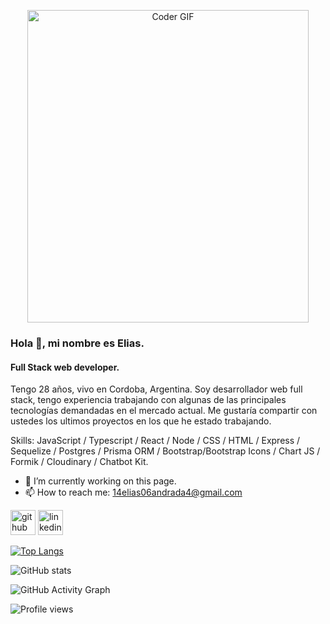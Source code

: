 <p align="center">

  <img src="https://sdk.bitmoji.com/render/panel/20084663-99777517205_3-s5-v1.png?transparent=1&palette=1&scale=2" alt="Coder GIF" width="450" height="500">
  
</p>

### Hola 👋, mi nombre es Elias.
#### Full Stack web developer.

Tengo 28 años, vivo en Cordoba, Argentina. Soy desarrollador web full stack, tengo experiencia trabajando con algunas de las principales tecnologías demandadas en el mercado actual. Me gustaría compartir con ustedes los ultimos proyectos en los que he estado trabajando.

Skills: JavaScript / Typescript / React / Node / CSS / HTML / Express / Sequelize / Postgres / Prisma ORM / Bootstrap/Bootstrap Icons / Chart JS / Formik / Cloudinary / Chatbot Kit.

- 🔭 I’m currently working on this page. 
- 📫 How to reach me: 14elias06andrada4@gmail.com 


[<img src='https://cdn.jsdelivr.net/npm/simple-icons@3.0.1/icons/github.svg' alt='github' height='40'>](https://github.com/EEA94)  [<img src='https://cdn.jsdelivr.net/npm/simple-icons@3.0.1/icons/linkedin.svg' alt='linkedin' height='40'>](https://www.linkedin.com/in/https://www.linkedin.com/in/eliasandrada-dev//)  

[![Top Langs](https://github-readme-stats.vercel.app/api/top-langs/?username=EEA94)](https://github.com/anuraghazra/github-readme-stats)

![GitHub stats](https://github-readme-stats.vercel.app/api?username=EEA94&show_icons=true&count_private=true)  

![GitHub Activity Graph](https://activity-graph.herokuapp.com/graph?username=EEA94)  

![Profile views](https://gpvc.arturio.dev/EEA94)  
